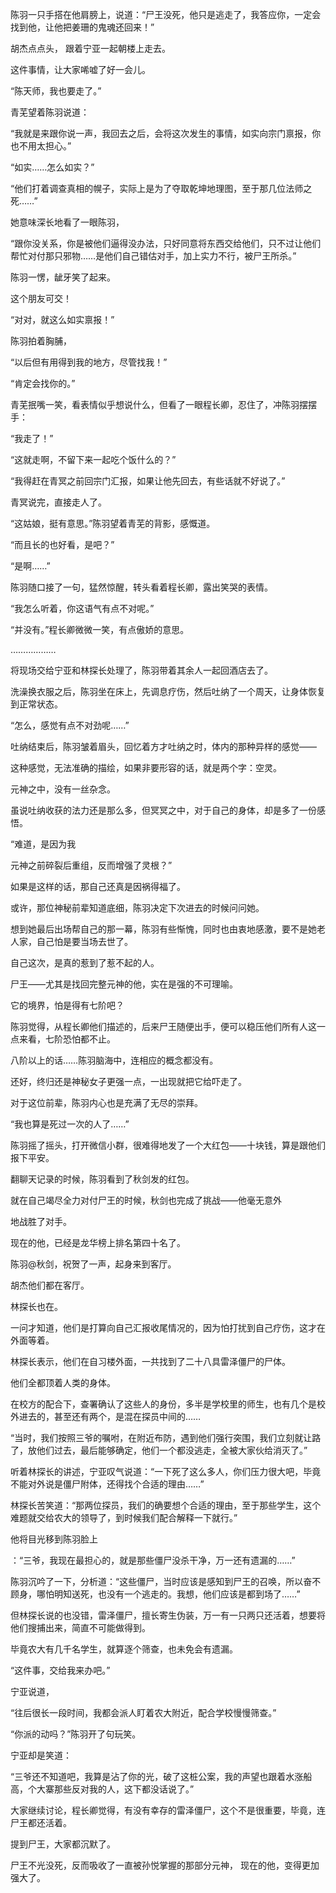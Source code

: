 陈羽一只手搭在他肩膀上，说道：“尸王没死，他只是逃走了，我答应你，一定会找到他，让他把姜珊的鬼魂还回来！”

胡杰点点头， 跟着宁亚一起朝楼上走去。

这件事情，让大家唏嘘了好一会儿。

“陈天师，我也要走了。”

青芜望着陈羽说道：

“我就是来跟你说一声，我回去之后，会将这次发生的事情，如实向宗门禀报，你也不用太担心。”

“如实……怎么如实？”

“他们打着调查真相的幌子，实际上是为了夺取乾坤地理图，至于那几位法师之死……”

她意味深长地看了一眼陈羽，

“跟你没关系，你是被他们逼得没办法，只好同意将东西交给他们，只不过让他们帮忙对付那只邪物……是他们自己错估对手，加上实力不行，被尸王所杀。”

陈羽一愣，龇牙笑了起来。

这个朋友可交！

“对对，就这么如实禀报！”

陈羽拍着胸脯，

“以后但有用得到我的地方，尽管找我！”

“肯定会找你的。”

青芜抿嘴一笑，看表情似乎想说什么，但看了一眼程长卿，忍住了，冲陈羽摆摆手：

“我走了！”

“这就走啊，不留下来一起吃个饭什么的？”

“我得赶在青冥之前回宗门汇报，如果让他先回去，有些话就不好说了。”

青冥说完，直接走人了。

“这姑娘，挺有意思。”陈羽望着青芜的背影，感慨道。

“而且长的也好看，是吧？”

“是啊……”

陈羽随口接了一句，猛然惊醒，转头看着程长卿，露出笑哭的表情。

“我怎么听着，你这语气有点不对呢。”

“并没有。”程长卿微微一笑，有点傲娇的意思。

………………

将现场交给宁亚和林探长处理了，陈羽带着其余人一起回酒店去了。

洗澡换衣服之后，陈羽坐在床上，先调息疗伤，然后吐纳了一个周天，让身体恢复到正常状态。

“怎么，感觉有点不对劲呢……”

吐纳结束后，陈羽皱着眉头，回忆着方才吐纳之时，体内的那种异样的感觉——

这种感觉，无法准确的描绘，如果非要形容的话，就是两个字：空灵。

元神之中，没有一丝杂念。

虽说吐纳收获的法力还是那么多，但冥冥之中，对于自己的身体，却是多了一份感悟。

“难道，是因为我

元神之前碎裂后重组，反而增强了灵根？”

如果是这样的话，那自己还真是因祸得福了。

或许，那位神秘前辈知道底细，陈羽决定下次进去的时候问问她。

想到她最后出场帮自己的那一幕，陈羽有些惭愧，同时也由衷地感激，要不是她老人家，自己怕是要当场去世了。

自己这次，是真的惹到了惹不起的人。

尸王——尤其是找回完整元神的他，实在是强的不可理喻。

它的境界，怕是得有七阶吧？

陈羽觉得，从程长卿他们描述的，后来尸王随便出手，便可以稳压他们所有人这一点来看，七阶恐怕都不止。

八阶以上的话……陈羽脑海中，连相应的概念都没有。

还好，终归还是神秘女子更强一点，一出现就把它给吓走了。

对于这位前辈，陈羽内心也是充满了无尽的崇拜。

“我也算是死过一次的人了……”

陈羽摇了摇头，打开微信小群，很难得地发了一个大红包——十块钱，算是跟他们报下平安。

翻聊天记录的时候，陈羽看到了秋剑发的红包。

就在自己竭尽全力对付尸王的时候，秋剑也完成了挑战——他毫无意外

地战胜了对手。

现在的他，已经是龙华榜上排名第四十名了。

陈羽@秋剑，祝贺了一声，起身来到客厅。

胡杰他们都在客厅。

林探长也在。

一问才知道，他们是打算向自己汇报收尾情况的，因为怕打扰到自己疗伤，这才在外面等着。

林探长表示，他们在自习楼外面，一共找到了二十八具雷泽僵尸的尸体。

他们全都顶着人类的身体。

在校方的配合下，查署确认了这些人的身份，多半是学校里的师生，也有几个是校外进去的，甚至还有两个，是混在探员中间的……

“当时，我们按照三爷的嘱咐，在附近布防，遇到他们强行突围，我们立刻就让路了，放他们过去，最后能够确定，他们一个都没逃走，全被大家伙给消灭了。”

听着林探长的讲述，宁亚叹气说道：“一下死了这么多人，你们压力很大吧，毕竟不能对外说是僵尸附体，还得找个合适的理由……”

林探长苦笑道：“那两位探员，我们的确要想个合适的理由，至于那些学生，这个难题就交给农大的领导了，到时候我们配合解释一下就行。”

他将目光移到陈羽脸上

：“三爷，我现在最担心的，就是那些僵尸没杀干净，万一还有遗漏的……”

陈羽沉吟了一下，分析道：“这些僵尸，当时应该是感知到尸王的召唤，所以奋不顾身，哪怕明知送死，也没有一个逃走的。我想，他们应该是都到场了……”

但林探长说的也没错，雷泽僵尸，擅长寄生伪装，万一有一只两只还活着，想要将他们搜捕出来，简直不可能做得到。

毕竟农大有几千名学生，就算逐个筛查，也未免会有遗漏。

“这件事，交给我来办吧。”

宁亚说道，

“往后很长一段时间，我都会派人盯着农大附近，配合学校慢慢筛查。”

“你派的动吗？”陈羽开了句玩笑。

宁亚却是笑道：

“三爷还不知道吧，我算是沾了你的光，破了这桩公案，我的声望也跟着水涨船高，个大寨那些反对我的人，这下都没话说了。”

大家继续讨论，程长卿觉得，有没有幸存的雷泽僵尸，这个不是很重要，毕竟，连尸王都还活着。

提到尸王，大家都沉默了。

尸王不光没死，反而吸收了一直被孙悦掌握的那部分元神， 现在的他，变得更加强大了。
